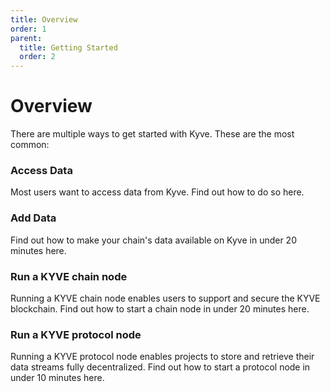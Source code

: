 ```yaml
---
title: Overview
order: 1
parent:
  title: Getting Started
  order: 2
---
```


# Overview

There are multiple ways to get started with Kyve. These are the most common:

### Access Data
Most users want to access data from Kyve. Find out how to do so here.
### Add Data
Find out how to make your chain's data available on Kyve in under 20 minutes here.
### Run a KYVE chain node
Running a KYVE chain node enables users to support and secure the KYVE blockchain. Find out how to start a chain node in under 20 minutes here.
### Run a KYVE protocol node
Running a KYVE protocol node enables projects to store and retrieve their data streams fully decentralized. Find out how to start a protocol node in under 10 minutes here.